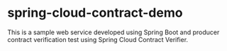 # spring-cloud-contract-demo
This is a sample web service developed using Spring Boot and producer contract verification test using Spring Cloud Contract Verifier.
